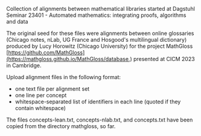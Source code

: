 Collection of alignments between mathematical libraries started at Dagstuhl Seminar 23401 - Automated mathematics: integrating proofs, algorithms and data

The original seed for these files were alignments between online glossaries (Chicago notes, nLab, UG France and Hosgood's multilingual dictionary) produced by Lucy Horowitz (Chicago University) for the project MathGloss [https://github.com/MathGloss](https://mathgloss.github.io/MathGloss/database,) presented at CICM 2023 in Cambridge.

Upload alignment files in the following format:

* one text file per alignment set
* one line per concept
* whitespace-separated list of identifiers in each line (quoted if they contain whitespace)

The files concepts-lean.txt, concepts-nlab.txt, and concepts.txt have been copied from the directory mathgloss, so far.
